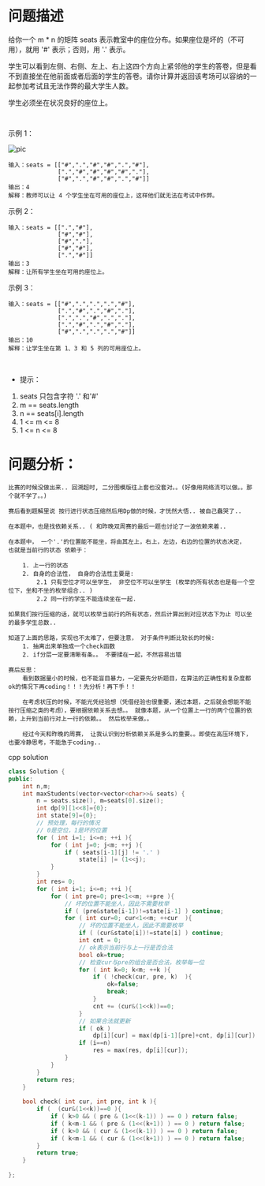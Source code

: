 # 问题描述
给你一个 m * n 的矩阵 seats 表示教室中的座位分布。如果座位是坏的（不可用），就用 '#' 表示；否则，用 '.' 表示。

学生可以看到左侧、右侧、左上、右上这四个方向上紧邻他的学生的答卷，但是看不到直接坐在他前面或者后面的学生的答卷。请你计算并返回该考场可以容纳的一起参加考试且无法作弊的最大学生人数。

学生必须坐在状况良好的座位上。

     

示例 1：

![pic](https://assets.leetcode-cn.com/aliyun-lc-upload/uploads/2020/02/09/image.png)

    输入：seats = [["#",".","#","#",".","#"],
                  [".","#","#","#","#","."],
                  ["#",".","#","#",".","#"]]
    输出：4
    解释：教师可以让 4 个学生坐在可用的座位上，这样他们就无法在考试中作弊。 

示例 2：

    输入：seats = [[".","#"],
                  ["#","#"],
                  ["#","."],
                  ["#","#"],
                  [".","#"]]
    输出：3
    解释：让所有学生坐在可用的座位上。

示例 3：

    输入：seats = [["#",".",".",".","#"],
                  [".","#",".","#","."],
                  [".",".","#",".","."],
                  [".","#",".","#","."],
                  ["#",".",".",".","#"]]
    输出：10
    解释：让学生坐在第 1、3 和 5 列的可用座位上。
 

- 提示：

1. seats 只包含字符 '.' 和'#'
2. m == seats.length
3. n == seats[i].length
4. 1 <= m <= 8
5. 1 <= n <= 8


# 问题分析：
    
    比赛的时候没做出来.. 回溯超时, 二分图模版往上套也没套对。。(好像用网络流可以做。。那个就不学了。。)

    赛后看到题解里说 按行进行状态压缩然后用Dp做的时候，才恍然大悟.. 被自己蠢哭了..

    在本题中，也是找依赖关系.. ( 和昨晚双周赛的最后一题也讨论了一波依赖来着..

    在本题中， 一个'.'的位置能不能坐，将由其左上，右上，左边，右边的位置的状态决定，
    也就是当前行的状态 依赖于：
        
        1. 上一行的状态 
        2. 自身的合法性， 自身的合法性主要是:
            2.1 只有空位才可以坐学生， 非空位不可以坐学生 (枚举的所有状态也是每一个空位下，坐和不坐的枚举组合.. )
            2.2 同一行的学生不能连续坐在一起.

    如果我们按行压缩的话，就可以枚举当前行的所有状态，然后计算出到对应状态下为止 可以坐的最多学生总数.. 

    知道了上面的思路，实现也不太难了，但要注意， 对于条件判断比较长的时候:
        1. 抽离出来单独成一个check函数
        2. if分层一定要清晰有条。。 不要揉在一起，不然容易出错

    赛后反思：
        看到数据量小的时候，也不能盲目暴力，一定要先分析题目，在算法的正确性和复杂度都ok的情况下再coding！！！先分析！再下手！！
        
        在考虑状压的时候，不能光凭经验想（凭借经验也很重要，通过本题，之后就会想能不能按行压缩之类的考虑），要根据依赖关系去想。。 就像本题，从一个位置上一行的两个位置的依赖，上升到当前行对上一行的依赖。。 然后枚举来做。。

        经过今天和昨晚的周赛， 让我认识到分析依赖关系是多么的重要。。即使在高压环境下，也要冷静思考，不能急于coding..

cpp solution
```cpp
class Solution {
public:
    int n,m;
    int maxStudents(vector<vector<char>>& seats) {
        n = seats.size(), m=seats[0].size(); 
        int dp[9][1<<8]={0};
        int state[9]={0};
        // 预处理，每行的情况
        // 0是空位，1是坏的位置
        for ( int i=1; i<=n; ++i ){
            for ( int j=0; j<m; ++j ){
                if ( seats[i-1][j] != '.' )
                    state[i] |= (1<<j);   
            }
        }
        int res= 0;
        for ( int i=1; i<=n; ++i ){
            for ( int pre=0; pre<1<<m; ++pre ){
                // 坏的位置不能坐人，因此不需要枚举
                if ( (pre&state[i-1])!=state[i-1] ) continue;
                for ( int cur=0; cur<1<<m; ++cur  ){
                    // 坏的位置不能坐人，因此不需要枚举
                    if ( (cur&state[i])!=state[i] ) continue;
                    int cnt = 0;
                    // ok表示当前行与上一行是否合法
                    bool ok=true;
                    // 检查cur与pre的组合是否合法，枚举每一位
                    for ( int k=0; k<m; ++k ){
                        if ( !check(cur, pre, k)  ){
                            ok=false;
                            break;
                        }   
                        cnt += (cur&(1<<k))==0;
                    }
                    // 如果合法就更新
                    if ( ok )
                        dp[i][cur] = max(dp[i-1][pre]+cnt, dp[i][cur]);
                    if (i==n)
                        res = max(res, dp[i][cur]);
                }
            }
        }
        return res;
    }
    
    bool check( int cur, int pre, int k ){
        if (  (cur&(1<<k))==0 ){
            if ( k>0 && ( pre & (1<<(k-1)) ) == 0 ) return false;
            if ( k<m-1 && ( pre & (1<<(k+1)) ) == 0 ) return false;
            if ( k>0 && ( cur & (1<<(k-1)) ) == 0 ) return false;
            if ( k<m-1 && ( cur & (1<<(k+1)) ) == 0 ) return false;
        }
        return true;
    }
    
};
```